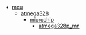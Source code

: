 * [mcu](mcu)
  * [atmega328](/mcu/atmega328)
    * [microchip](mcu/atmega328/microchip)
      * [atmega328p_mn](mcu/atmega328/microchip/atmega328p_mn)
